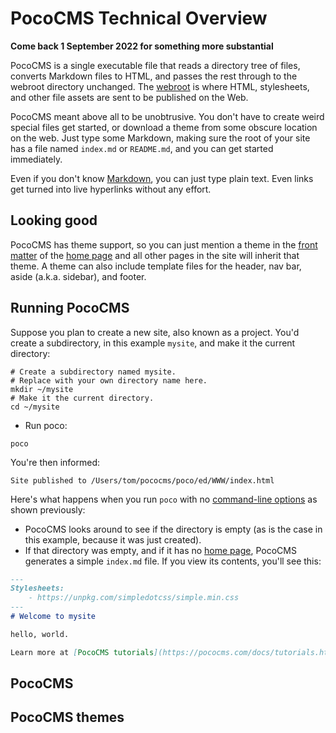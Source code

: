 # PocoCMS Technical Overview

**Come back 1 September 2022 for something more substantial**

PocoCMS is a single executable file that reads a
directory tree of files, converts Markdown files
to HTML, and passes the rest through to
the webroot directory unchanged. 
The [webroot](glossary.html#webroot) is where
HTML, stylesheets, and other file assets
are sent to be published on the Web.

PocoCMS meant above all to be unobtrusive. You don't
have to create weird special files get started,
or download a theme from some obscure
location on the web. Just type some Markdown, making
sure the root of your site has a file named `index.md`
or `README.md`, and you can get started immediately.

Even if you don't know [Markdown](glossary.html#markdown),
you can just type plain text. Even links get turned into
live hyperlinks without any effort.

## Looking good

PocoCMS has theme support, so you can just mention a theme
in the [front matter](glossary.html#front-matter) of
the [home page](glossary.html#home-page) and
all other pages in the site will inherit that theme.
A theme can also include template files for the
header, nav bar, aside (a.k.a. sidebar), and footer.

## Running PocoCMS

Suppose you plan to create a new site, also known as a project.
You'd create a subdirectory, in this example `mysite`, and
make it the current directory:

```
# Create a subdirectory named mysite. 
# Replace with your own directory name here.
mkdir ~/mysite
# Make it the current directory.
cd ~/mysite
```

* Run poco:

```
poco
```

You're then informed:

```
Site published to /Users/tom/pococms/poco/ed/WWW/index.html
```

Here's what happens when you run `poco` with no 
[command-line options](cli.html) as shown previously:

* PocoCMS looks around to see if the directory is empty (as is 
the case in this example, because it was just created).
* If that directory was empty, and if it has
no [home page](glossary.html#home-page), PocoCMS
generates a simple `index.md` file. If you view its contents,
you'll see this:

```markdown
---
Stylesheets:
    - https://unpkg.com/simpledotcss/simple.min.css
---
# Welcome to mysite

hello, world.

Learn more at [PocoCMS tutorials](https://pococms.com/docs/tutorials.html) 
```


## PocoCMS 
## PocoCMS themes

